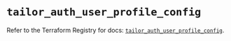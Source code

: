 # `tailor_auth_user_profile_config`

Refer to the Terraform Registry for docs: [`tailor_auth_user_profile_config`](https://registry.terraform.io/providers/tailor-platform/tailor/0.0.9/docs/resources/auth_user_profile_config).
